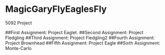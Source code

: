 # MagicGaryFlyEaglesFly

5092 Project

##First Assignment: Project Eaglet.
##Second Assignment: Project Fledgling
##Third Assignment: Project Fledgling2
##Fourth Assignment: Project Brownhead
##Fifth Assignment: Project Eagle
##Sixth Assignment: Monte-Carlo 

